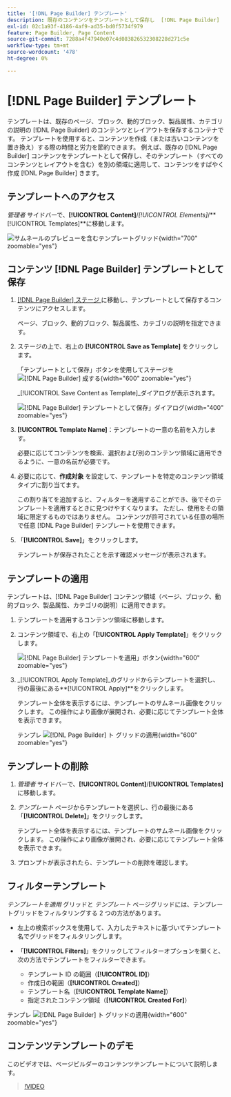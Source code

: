 ```yaml
---
title: '[!DNL Page Builder] テンプレート'
description: 既存のコンテンツをテンプレートとして保存し  [!DNL Page Builder]  そのテンプレートを別の領域に適用する方法について説明します。
exl-id: 02c1a93f-4186-4af9-ad35-bd0f5734f979
feature: Page Builder, Page Content
source-git-commit: 7288a4f47940e07c4d083826532308228d271c5e
workflow-type: tm+mt
source-wordcount: '478'
ht-degree: 0%

---
```


# [!DNL Page Builder] テンプレート

テンプレートは、既存のページ、ブロック、動的ブロック、製品属性、カテゴリの説明の [!DNL Page Builder] のコンテンツとレイアウトを保存するコンテナです。 テンプレートを使用すると、コンテンツを作成（または古いコンテンツを置き換え）する際の時間と労力を節約できます。 例えば、既存の [!DNL Page Builder] コンテンツをテンプレートとして保存し、そのテンプレート（すべてのコンテンツとレイアウトを含む）を別の領域に適用して、コンテンツをすばやく作成 [!DNL Page Builder] きます。

## テンプレートへのアクセス

_管理者_ サイドバーで、**[!UICONTROL Content]**/_[!UICONTROL Elements]_/**[!UICONTROL Templates]**に移動します。

![ サムネールのプレビューを含むテンプレートグリッド ](./assets/templates-list.png){width="700" zoomable="yes"}

## コンテンツ [!DNL Page Builder] テンプレートとして保存

1. [[!DNL Page Builder]  ステージ ](workspace.md#stage) に移動し、テンプレートとして保存するコンテンツにアクセスします。

   ページ、ブロック、動的ブロック、製品属性、カテゴリの説明を指定できます。

1. ステージの上で、右上の **[!UICONTROL Save as Template]** をクリックします。

   「テンプレートとして保存」ボタンを使用してステージを ![[!DNL Page Builder] 成する ](./assets/pb-templates-saveastemplate-button.png){width="600" zoomable="yes"}

   _[!UICONTROL Save Content as Template]_ダイアログが表示されます。

   ![[!DNL Page Builder] テンプレートとして保存」ダイアログ ](./assets/pb-templates-save-dialog.png){width="400" zoomable="yes"}

1. **[!UICONTROL Template Name]**：テンプレートの一意の名前を入力します。

   必要に応じてコンテンツを検索、選択および別のコンテンツ領域に適用できるように、一意の名前が必要です。

1. 必要に応じて、**作成対象** を設定して、テンプレートを特定のコンテンツ領域タイプに割り当てます。

   この割り当てを追加すると、フィルターを適用することができ、後でそのテンプレートを適用するときに見つけやすくなります。 ただし、使用をその領域に限定するものではありません。 コンテンツが許可されている任意の場所で任意 [!DNL Page Builder] テンプレートを使用できます。

1. 「**[!UICONTROL Save]**」をクリックします。

   テンプレートが保存されたことを示す確認メッセージが表示されます。

## テンプレートの適用

テンプレートは、[!DNL Page Builder] コンテンツ領域（ページ、ブロック、動的ブロック、製品属性、カテゴリの説明）に適用できます。

1. テンプレートを適用するコンテンツ領域に移動します。

1. コンテンツ領域で、右上の「**[!UICONTROL Apply Template]**」をクリックします。

   ![[!DNL Page Builder] テンプレートを適用」ボタン ](./assets/pb-templates-applytemplate-button.png){width="600" zoomable="yes"}

1. _[!UICONTROL Apply Template]_のグリッドからテンプレートを選択し、行の最後にある&#x200B;**[!UICONTROL Apply]**をクリックします。

   テンプレート全体を表示するには、テンプレートのサムネール画像をクリックします。 この操作により画像が展開され、必要に応じてテンプレート全体を表示できます。

   テンプレ ![[!DNL Page Builder] ト グリッドの適用 ](./assets/pb-templates-apply-slideout-nofilters.png){width="600" zoomable="yes"}

## テンプレートの削除

1. _管理者_ サイドバーで、**[!UICONTROL Content]**/**[!UICONTROL Templates]** に移動します。

1. _テンプレート_ ページからテンプレートを選択し、行の最後にある「**[!UICONTROL Delete]**」をクリックします。

   テンプレート全体を表示するには、テンプレートのサムネール画像をクリックします。 この操作により画像が展開され、必要に応じてテンプレート全体を表示できます。

1. プロンプトが表示されたら、テンプレートの削除を確認します。

## フィルターテンプレート

_テンプレートを適用_ グリッドと _テンプレート_ ページグリッドには、テンプレートグリッドをフィルタリングする 2 つの方法があります。

- 左上の検索ボックスを使用して、入力したテキストに基づいてテンプレート名でグリッドをフィルタリングします。

- 「**[!UICONTROL Filters]**」をクリックしてフィルターオプションを開くと、次の方法でテンプレートをフィルターできます。

   - テンプレート ID の範囲（**[!UICONTROL ID]**）
   - 作成日の範囲（**[!UICONTROL Created]**）
   - テンプレート名（**[!UICONTROL Template Name]**）
   - 指定されたコンテンツ領域（**[!UICONTROL Created For]**）

テンプレ ![[!DNL Page Builder] ト グリッドの適用 ](./assets/pb-templates-apply-slideout-withfilters.png){width="600" zoomable="yes"}

## コンテンツテンプレートのデモ

このビデオでは、ページビルダーのコンテンツテンプレートについて説明します。

>[!VIDEO](https://video.tv.adobe.com/v/343787?quality=12&learn=on)
